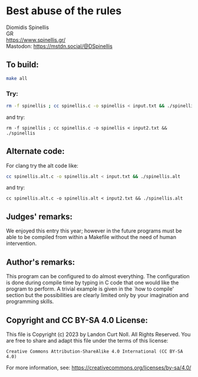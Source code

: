 # Best abuse of the rules

Diomidis Spinellis\
GR\
<https://www.spinellis.gr/>\
Mastodon: <https://mstdn.social/@DSpinellis>


## To build:

```sh
make all
```


### Try:

```sh
rm -f spinellis ; cc spinellis.c -o spinellis < input.txt && ./spinellis
```

and try:

```
rm -f spinellis ; cc spinellis.c -o spinellis < input2.txt && ./spinellis
```


## Alternate code:

For clang try the alt code like:

```sh
cc spinellis.alt.c -o spinellis.alt < input.txt && ./spinellis.alt
```

and try:

```
cc spinellis.alt.c -o spinellis.alt < input2.txt && ./spinellis.alt
```


## Judges' remarks:

We enjoyed this entry this year; however in the future programs must be able to
be compiled from within a Makefile without the need of human intervention.


## Author's remarks:

This program can be configured to do almost everything.  The configuration is
done during compile time by typing in C code that one would like the program
to perform.  A trivial example is given in the `how to compile' section but the
possibilities are clearly limited only by your imagination and programming
skills.


## Copyright and CC BY-SA 4.0 License:

This file is Copyright (c) 2023 by Landon Curt Noll.  All Rights Reserved.
You are free to share and adapt this file under the terms of this license:

    Creative Commons Attribution-ShareAlike 4.0 International (CC BY-SA 4.0)

For more information, see: https://creativecommons.org/licenses/by-sa/4.0/
